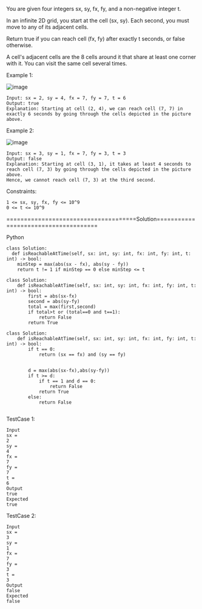 You are given four integers sx, sy, fx, fy, and a non-negative integer t.

In an infinite 2D grid, you start at the cell (sx, sy). Each second, you must move to any of its adjacent cells.

Return true if you can reach cell (fx, fy) after exactly t seconds, or false otherwise.

A cell's adjacent cells are the 8 cells around it that share at least one corner with it. You can visit the same cell several times.

 

Example 1:

![image](https://github.com/Pughal/leetcode_solutions/assets/22728867/681aeadb-1537-4ba7-9b59-dac59d79e9f2)

```
Input: sx = 2, sy = 4, fx = 7, fy = 7, t = 6
Output: true
Explanation: Starting at cell (2, 4), we can reach cell (7, 7) in exactly 6 seconds by going through the cells depicted in the picture above. 
```

Example 2:

![image](https://github.com/Pughal/leetcode_solutions/assets/22728867/0ffefd21-d270-4719-a49f-7b63ed4afa87)

```
Input: sx = 3, sy = 1, fx = 7, fy = 3, t = 3
Output: false
Explanation: Starting at cell (3, 1), it takes at least 4 seconds to reach cell (7, 3) by going through the cells depicted in the picture above.
Hence, we cannot reach cell (7, 3) at the third second.
```

Constraints:
```
1 <= sx, sy, fx, fy <= 10^9
0 <= t <= 10^9
```

=====================================Solution=====================================

Python

```
class Solution:
  def isReachableAtTime(self, sx: int, sy: int, fx: int, fy: int, t: int) -> bool:
    minStep = max(abs(sx - fx), abs(sy - fy))
    return t != 1 if minStep == 0 else minStep <= t
```

```
class Solution:
    def isReachableAtTime(self, sx: int, sy: int, fx: int, fy: int, t: int) -> bool:
        first = abs(sx-fx)
        second = abs(sy-fy)
        total = max(first,second)
        if total>t or (total==0 and t==1):
            return False
        return True
```

```
class Solution:
    def isReachableAtTime(self, sx: int, sy: int, fx: int, fy: int, t: int) -> bool:
        if t == 0:
            return (sx == fx) and (sy == fy)
        

        d = max(abs(sx-fx),abs(sy-fy))
        if t >= d:
            if t == 1 and d == 0:
                return False
            return True
        else:
            return False
        
```

TestCase 1:
```
Input
sx =
2
sy =
4
fx =
7
fy =
7
t =
6
Output
true
Expected
true
```

TestCase 2:
```
Input
sx =
3
sy =
1
fx =
7
fy =
3
t =
3
Output
false
Expected
false
```
